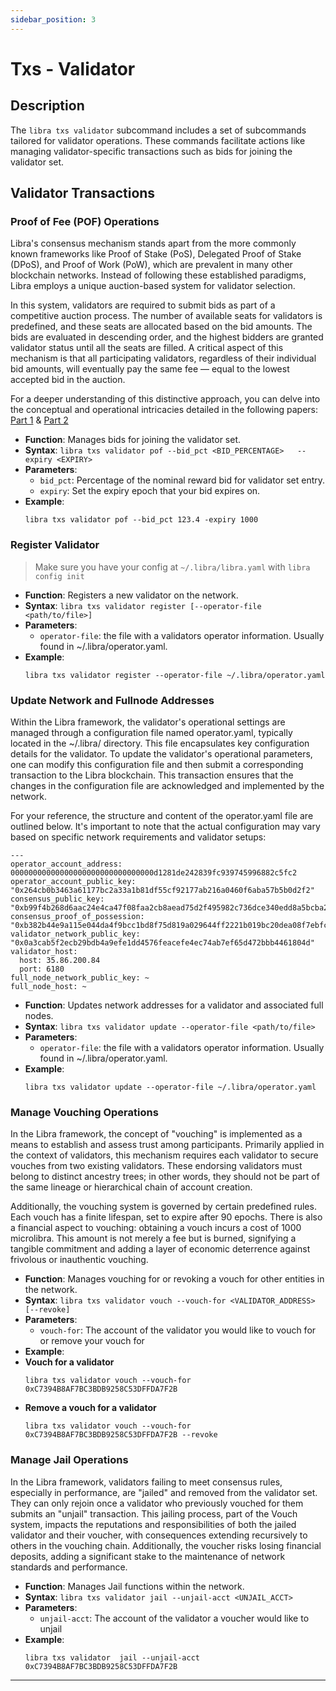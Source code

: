 ```yaml
---
sidebar_position: 3
---
```


# Txs - Validator

## Description
The `libra txs validator`  subcommand includes a set of subcommands tailored for validator operations. These commands facilitate actions like managing validator-specific transactions such as bids for joining the validator set.


## Validator Transactions 

### Proof of Fee (POF) Operations
Libra's consensus mechanism stands apart from the more commonly known frameworks like Proof of Stake (PoS), Delegated Proof of Stake (DPoS), and Proof of Work (PoW), which are prevalent in many other blockchain networks. Instead of following these established paradigms, Libra employs a unique auction-based system for validator selection.

In this system, validators are required to submit bids as part of a competitive auction process. The number of available seats for validators is predefined, and these seats are allocated based on the bid amounts. The bids are evaluated in descending order, and the highest bidders are granted validator status until all the seats are filled. A critical aspect of this mechanism is that all participating validators, regardless of their individual bid amounts, will eventually pay the same fee — equal to the lowest accepted bid in the auction.

For a deeper understanding of this distinctive approach, you can delve into the conceptual and operational intricacies detailed in the following papers: [Part 1](https://0l.network/2022/10/15/proof-of-fee-part-1/) & [Part 2](https://0l.network/2022/10/20/proof-of-fee-part-2-a-proposal/)


- **Function**: Manages bids for joining the validator set.
- **Syntax**: `libra txs validator pof --bid_pct <BID_PERCENTAGE>   --expiry <EXPIRY>`
- **Parameters**:
  - `bid_pct`: Percentage of the nominal reward bid for validator set entry.
  - `expiry`: Set the expiry epoch that your bid expires on.
- **Example**:
  ```
  libra txs validator pof --bid_pct 123.4 -expiry 1000
  ```

### Register Validator
> Make sure you have your config at `~/.libra/libra.yaml` with `libra config init`

- **Function**: Registers a new validator on the network.
- **Syntax**: `libra txs validator register [--operator-file <path/to/file>]`
- **Parameters**:
  - `operator-file`: the file with a validators operator information. Usually found in ~/.libra/operator.yaml.
- **Example**:
  ```
  libra txs validator register --operator-file ~/.libra/operator.yaml
  ```

### Update Network and Fullnode Addresses
Within the Libra framework, the validator's operational settings are managed through a configuration file named operator.yaml, typically located in the ~/.libra/ directory. This file encapsulates key configuration details for the validator. To update the validator's operational parameters, one can modify this configuration file and then submit a corresponding transaction to the Libra blockchain. This transaction ensures that the changes in the configuration file are acknowledged and implemented by the network.

For your reference, the structure and content of the operator.yaml file are outlined below. It's important to note that the actual configuration may vary based on specific network requirements and validator setups:

```
---
operator_account_address: 00000000000000000000000000000000d1281de242839fc939745996882c5fc2
operator_account_public_key: "0x264cb0b3463a61177bc2a33a1b81df55cf92177ab216a0460f6aba57b5b0d2f2"
consensus_public_key: "0xb99f4b268d6aac24e4ca47f08faa2cb8aead75d2f495982c736dce340edd8a5bcba2d052e23f135e0ccc13136be16e97"
consensus_proof_of_possession: "0xb382b44e9a115e044da4f9bcc1bd8f75d819a029644ff2221b019bc20dea08f7ebfc1ea47d3e1d4a0c44c4207865e972116ef75af121bb9baefed3fb8e71e98b540da60bbd0375e70dd8df24f9e85ed69bacac65a6b440dd476b27fdfdf5475fe"
validator_network_public_key: "0x0a3cab5f2ecb29bdb4a9efe1dd4576feacefe4ec74ab7ef65d472bbb4461804d"
validator_host:
  host: 35.86.200.84
  port: 6180
full_node_network_public_key: ~
full_node_host: ~

```

- **Function**: Updates network addresses for a validator and associated full nodes.
- **Syntax**: `libra txs validator update --operator-file <path/to/file>`
- **Parameters**:
  - `operator-file`: the file with a validators operator information. Usually found in ~/.libra/operator.yaml.
- **Example**:
  ```
  libra txs validator update --operator-file ~/.libra/operator.yaml
  ```

### Manage Vouching Operations
In the Libra framework, the concept of "vouching" is implemented as a means to establish and assess trust among participants. Primarily applied in the context of validators, this mechanism requires each validator to secure vouches from two existing validators. These endorsing validators must belong to distinct ancestry trees; in other words, they should not be part of the same lineage or hierarchical chain of account creation.

Additionally, the vouching system is governed by certain predefined rules. Each vouch has a finite lifespan, set to expire after 90 epochs. There is also a financial aspect to vouching: obtaining a vouch incurs a cost of 1000 microlibra. This amount is not merely a fee but is burned, signifying a tangible commitment and adding a layer of economic deterrence against frivolous or inauthentic vouching.

- **Function**: Manages vouching for or revoking a vouch for other entities in the network.
- **Syntax**: `libra txs validator vouch --vouch-for <VALIDATOR_ADDRESS> [--revoke]`
- **Parameters**: 
  - `vouch-for`: The account of the validator you would like to vouch for or remove your vouch for
- **Example**:
- **Vouch for a validator**
    ```
    libra txs validator vouch --vouch-for 0xC7394B8AF7BC3BDB9258C53DFFDA7F2B	 
    ```
- **Remove a vouch for a validator**
    ```
    libra txs validator vouch --vouch-for 0xC7394B8AF7BC3BDB9258C53DFFDA7F2B --revoke
    ```

### Manage Jail Operations
In the Libra framework, validators failing to meet consensus rules, especially in performance, are "jailed" and removed from the validator set. They can only rejoin once a validator who previously vouched for them submits an "unjail" transaction. This jailing process, part of the Vouch system, impacts the reputations and responsibilities of both the jailed validator and their voucher, with consequences extending recursively to others in the vouching chain. Additionally, the voucher risks losing financial deposits, adding a significant stake to the maintenance of network standards and performance.

- **Function**: Manages Jail functions within the network.
- **Syntax**: `libra txs validator jail --unjail-acct <UNJAIL_ACCT>`
- **Parameters**: 
  - `unjail-acct`: The account of the validator a voucher would like to unjail
- **Example**:
    ```
    libra txs validator  jail --unjail-acct 0xC7394B8AF7BC3BDB9258C53DFFDA7F2B	 
    ```

---
